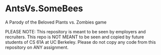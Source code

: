 # AntsVs.SomeBees
A Parody of the Beloved Plants vs. Zombies game

PLEASE NOTE: This repository is meant to be seen by employers and recruiters. This repo is NOT MEANT to be seen and copied by future students of CS 61A at UC Berkeley. Please do not copy any code from this repository on ANY assignment.
